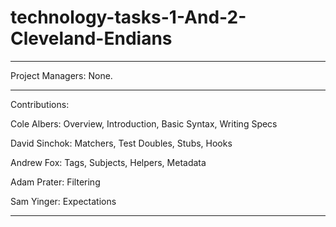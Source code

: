 # technology-tasks-1-And-2-Cleveland-Endians

-------------------------------------------------------------------------------

Project Managers: None.

-------------------------------------------------------------------------------

Contributions:

Cole Albers: Overview, Introduction, Basic Syntax, Writing Specs

David Sinchok: Matchers, Test Doubles, Stubs, Hooks

Andrew Fox: Tags, Subjects, Helpers, Metadata

Adam Prater: Filtering

Sam Yinger: Expectations

-------------------------------------------------------------------------------
